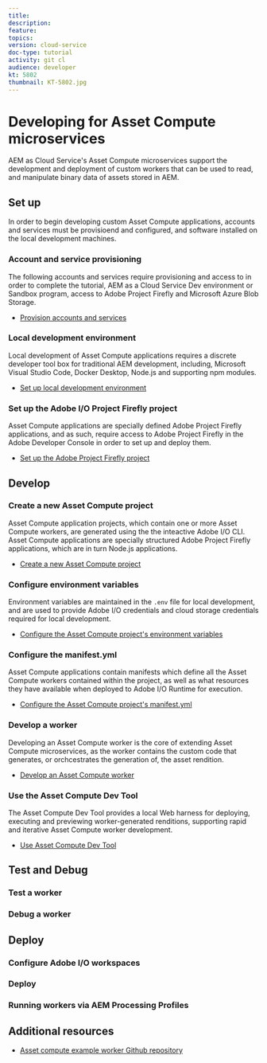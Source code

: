 ```yaml
---
title: 
description: 
feature: 
topics: 
version: cloud-service
doc-type: tutorial
activity: git cl
audience: developer
kt: 5802
thumbnail: KT-5802.jpg
---
```


# Developing for Asset Compute microservices

AEM as Cloud Service's Asset Compute microservices support the development and deployment of custom workers that can be used to read, and manipulate binary data of assets stored in AEM. 

## Set up

In order to begin developing custom Asset Compute applications, accounts and services must be provisioend and configured, and software installed on the local development machines.

### Account and service provisioning 

The following accounts and services require provisioning and access to in order to complete the tutorial, AEM as a Cloud Service Dev environment or Sandbox program, access to Adobe Project Firefly and  Microsoft Azure Blob Storage.

+ [Provision accounts and services](./set-up/accounts-and-services.md)

### Local development environment

Local development of Asset Compute applications requires a discrete developer tool box for traditional AEM development, including, Microsoft Visual Studio Code, Docker Desktop, Node.js and supporting npm modules.
 
+ [Set up local development environment](./set-up/development-environment.md)

### Set up the Adobe I/O Project Firefly project

Asset Compute applications are specially defined Adobe Project Firefly applications, and as such, require access to Adobe Project Firefly in the Adobe Developer Console in order to set up and deploy them.

+ [Set up the Adobe Project Firefly project](./set-up/firefly.md)

## Develop 

### Create a new Asset Compute project

Asset Compute application projects, which contain one or more Asset Compute workers, are generated using the the inteactive Adobe I/O CLI. Asset Compute applications are specially structured Adobe Project Firefly applications, which are in turn Node.js applications. 

 + [Create a new Asset Compute project](./develop/project.md)

### Configure environment variables

Environment variables are maintained in the `.env` file for local development, and are used to provide Adobe I/O credentials and cloud storage credentials required for local development.

+ [Configure the Asset Compute project's environment variables](./develop/environment-variables.md)

### Configure the manifest.yml

Asset Compute applications contain manifests which define all the Asset Compute workers contained within the project, as well as what resources they have available when deployed to Adobe I/O Runtime for execution.

+ [Configure the Asset Compute project's manifest.yml](./develop/manifest.md)

### Develop a worker

Developing an Asset Compute worker is the core of extending Asset Compute microservices, as the worker contains the custom code that generates, or orchcestrates the generation of, the asset rendition.

+ [Develop an Asset Compute worker](./develop/worker.md)

### Use the Asset Compute Dev Tool

The Asset Compute Dev Tool provides a local Web harness for deploying, executing and previewing worker-generated renditions, supporting rapid and iterative Asset Compute worker development.

+ [Use Asset Compute Dev Tool](./develop/dev-tool.md)

## Test and Debug

### Test a worker

### Debug a worker

## Deploy

### Configure Adobe I/O workspaces

### Deploy

### Running workers via AEM Processing Profiles








## Additional resources

+ [Asset compute example worker Github repository](https://github.com/adobe/asset-compute-example-workers)